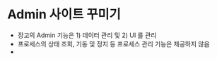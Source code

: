 # Admin 사이트 꾸미기

- 장고의 Admin 기능은 1) 데이터 관리 및 2) UI 를 관리
- 프로세스의 상태 조회, 기동 및 정지 등 프로세스 관리 기능은 제공하지 않음
- 

